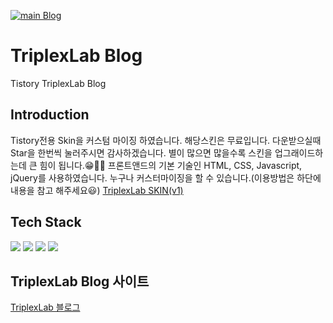 [![main Blog](https://github.com/younhoso/TriplexLab-Blog/actions/workflows/main.yml/badge.svg)](https://github.com/younhoso/TriplexLab-Blog/actions/workflows/main.yml)

# TriplexLab Blog
Tistory TriplexLab Blog

## Introduction
Tistory전용 Skin을 커스텀 마이징 하였습니다.
해당스킨은 무료입니다. 다운받으실때 Star을 한번씩 눌러주시면 감사하겠습니다.
별이 많으면 많을수록 스킨을 업그래이드하는데 큰 힘이 됩니다.😁👍🏻
프론트앤드의 기본 기술인 HTML, CSS, Javascript, jQuery를 사용하였습니다.
누구나 커스터마이징을 할 수 있습니다.(이용방법은 하단에 내용을 참고 해주세요😃)
[TriplexLab SKIN(v1)](https://triplexlab.tistory.com/126)

## Tech Stack
![](https://img.shields.io/badge/HTML5-E34F26?style=flat-square&logo=HTML5&logoColor=white)
![](https://img.shields.io/badge/CSS3-1572B6?style=flat-square&logo=CSS3&logoColor=white)
![](https://img.shields.io/badge/JavascriptES6-F7DF1E?style=flat-square&logo=JavaScript&logoColor=black)
![](https://img.shields.io/badge/jquery-1572B6?style=flat-square&logo=jquery&logoColor=white)

## TriplexLab Blog 사이트
[TriplexLab 블로그](https://triplexlab.tistory.com/)
